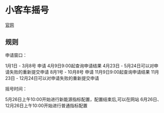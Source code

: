 # 小客车摇号

[官网](https://xkczb.jtw.beijing.gov.cn/)


## 规则

申请窗口：

1月1日 -  3月8号 申请  4月9日9:00起查询申请结果   4月23日 -  5月24日可以对申请失败的重新提交申请
8月1号 - 10月8号 申请 11月9日9:00起查询申请结果  11月23日 - 12月24日可以对申请失败的重新提交申请


摇号时间：

5月26日上午10:00开始进行新能源指标配置，配置结束后,可以在网站
6月26日、12月26日上午10:00开始进行普通指标配置


